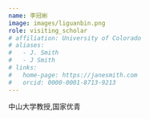 ```yaml
---
name: 李冠彬
image: images/liguanbin.png
role: visiting_scholar
# affiliation: University of Colorado
# aliases:
#   - J. Smith
#   - J Smith
# links:
#   home-page: https://janesmith.com
#   orcid: 0000-0001-8713-9213
---
```


中山大学教授,国家优青







